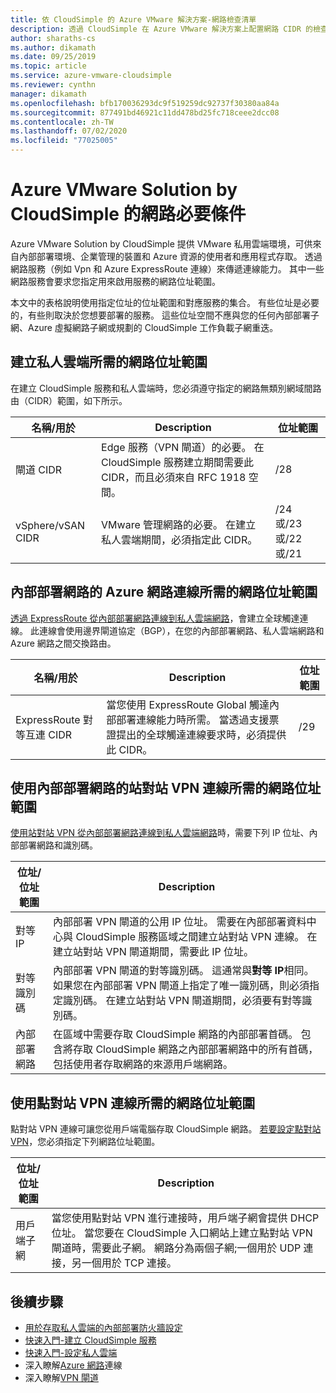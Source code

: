 ```yaml
---
title: 依 CloudSimple 的 Azure VMware 解決方案-網路檢查清單
description: 透過 CloudSimple 在 Azure VMware 解決方案上配置網路 CIDR 的檢查清單
author: sharaths-cs
ms.author: dikamath
ms.date: 09/25/2019
ms.topic: article
ms.service: azure-vmware-cloudsimple
ms.reviewer: cynthn
manager: dikamath
ms.openlocfilehash: bfb170036293dc9f519259dc92737f30380aa84a
ms.sourcegitcommit: 877491bd46921c11dd478bd25fc718ceee2dcc08
ms.contentlocale: zh-TW
ms.lasthandoff: 07/02/2020
ms.locfileid: "77025005"
---
```

# <a name="networking-prerequisites-for-azure-vmware-solution-by-cloudsimple"></a>Azure VMware Solution by CloudSimple 的網路必要條件

Azure VMware Solution by CloudSimple 提供 VMware 私用雲端環境，可供來自內部部署環境、企業管理的裝置和 Azure 資源的使用者和應用程式存取。 透過網路服務（例如 Vpn 和 Azure ExpressRoute 連線）來傳遞連線能力。 其中一些網路服務會要求您指定用來啟用服務的網路位址範圍。 

本文中的表格說明使用指定位址的位址範圍和對應服務的集合。 有些位址是必要的，有些則取決於您想要部署的服務。 這些位址空間不應與您的任何內部部署子網、Azure 虛擬網路子網或規劃的 CloudSimple 工作負載子網重迭。

## <a name="network-address-ranges-required-for-creating-a-private-cloud"></a>建立私人雲端所需的網路位址範圍

在建立 CloudSimple 服務和私人雲端時，您必須遵守指定的網路無類別網域間路由（CIDR）範圍，如下所示。

| 名稱/用於     | Description                                                                                                                            | 位址範圍            |
|-------------------|----------------------------------------------------------------------------------------------------------------------------------------|--------------------------|
| 閘道 CIDR      | Edge 服務（VPN 閘道）的必要。  在 CloudSimple 服務建立期間需要此 CIDR，而且必須來自 RFC 1918 空間。 | /28                      |
| vSphere/vSAN CIDR | VMware 管理網路的必要。 在建立私人雲端期間，必須指定此 CIDR。                                    | /24 或/23 或/22 或/21 |

## <a name="network-address-range-required-for-azure-network-connection-to-an-on-premises-network"></a>內部部署網路的 Azure 網路連線所需的網路位址範圍

[透過 ExpressRoute 從內部部署網路連線到私人雲端網路](on-premises-connection.md)，會建立全球觸達連線。  此連線會使用邊界閘道協定（BGP），在您的內部部署網路、私人雲端網路和 Azure 網路之間交換路由。

| 名稱/用於             | Description                                                                                                                                                                             | 位址範圍 |
|---------------------------|-----------------------------------------------------------------------------------------------------------------------------------------------------------------------------------------|---------------|
| ExpressRoute 對等互連 CIDR | 當您使用 ExpressRoute Global 觸達內部部署連線能力時所需。 當透過支援票證提出的全球觸達連線要求時，必須提供此 CIDR。 | /29           |

## <a name="network-address-range-required-for-using-a-site-to-site-vpn-connection-to-an-on-premises-network"></a>使用內部部署網路的站對站 VPN 連線所需的網路位址範圍

[使用站對站 VPN 從內部部署網路連線到私人雲端網路](vpn-gateway.md)時，需要下列 IP 位址、內部部署網路和識別碼。 

| 位址/位址範圍 | Description                                                                                                                                                                                                                                                           |
|-----------------------|-----------------------------------------------------------------------------------------------------------------------------------------------------------------------------------------------------------------------------------------------------------------------|
| 對等 IP               | 內部部署 VPN 閘道的公用 IP 位址。 需要在內部部署資料中心與 CloudSimple 服務區域之間建立站對站 VPN 連線。 在建立站對站 VPN 閘道期間，需要此 IP 位址。                                         |
| 對等識別碼       | 內部部署 VPN 閘道的對等識別碼。 這通常與**對等 IP**相同。  如果您在內部部署 VPN 閘道上指定了唯一識別碼，則必須指定識別碼。  在建立站對站 VPN 閘道期間，必須要有對等識別碼。   |
| 內部部署網路   | 在區域中需要存取 CloudSimple 網路的內部部署首碼。  包含將存取 CloudSimple 網路之內部部署網路中的所有首碼，包括使用者存取網路的來源用戶端網路。                                         |

## <a name="network-address-range-required-for-using-point-to-site-vpn-connections"></a>使用點對站 VPN 連線所需的網路位址範圍

點對站 VPN 連線可讓您從用戶端電腦存取 CloudSimple 網路。  [若要設定點對站 VPN](vpn-gateway.md)，您必須指定下列網路位址範圍。

| 位址/位址範圍 | Description                                                                                                                                                                                                                                                                                                  |
|-----------------------|--------------------------------------------------------------------------------------------------------------------------------------------------------------------------------------------------------------------------------------------------------------------------------------------------------------|
| 用戶端子網         | 當您使用點對站 VPN 進行連接時，用戶端子網會提供 DHCP 位址。 當您要在 CloudSimple 入口網站上建立點對站 VPN 閘道時，需要此子網。  網路分為兩個子網;一個用於 UDP 連接，另一個用於 TCP 連接。 |

## <a name="next-steps"></a>後續步驟

* [用於存取私人雲端的內部部署防火牆設定](on-premises-firewall-configuration.md)
* [快速入門-建立 CloudSimple 服務](quickstart-create-cloudsimple-service.md)
* [快速入門-設定私人雲端](quickstart-create-private-cloud.md)
* 深入瞭解[Azure 網路](cloudsimple-azure-network-connection.md)連線
* 深入瞭解[VPN 閘道](cloudsimple-vpn-gateways.md)
